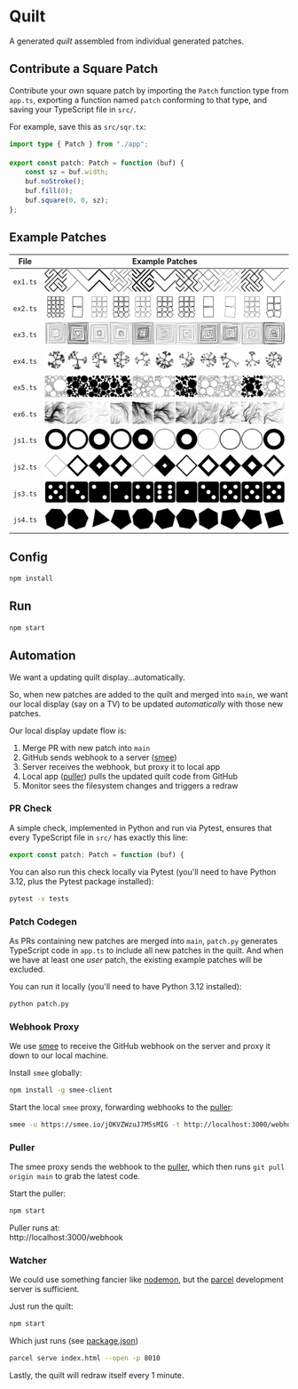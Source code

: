 # Quilt

A generated _quilt_ assembled from individual generated patches.

## Contribute a Square Patch

Contribute your own square patch by importing the `Patch` function type from `app.ts`, exporting a function named `patch` conforming to that type, and saving your TypeScript file in `src/`.

For example, save this as `src/sqr.tx`:

```ts
import type { Patch } from "./app";

export const patch: Patch = function (buf) {
    const sz = buf.width;
    buf.noStroke();
    buf.fill(0);
    buf.square(0, 0, sz);
};
```

## Example Patches

| File     | Example Patches             |
| -------- | --------------------------- |
| `ex1.ts` | ![ex1](screenshots/ex1.png) |
| `ex2.ts` | ![ex2](screenshots/ex2.png) |
| `ex3.ts` | ![ex3](screenshots/ex3.png) |
| `ex4.ts` | ![ex4](screenshots/ex4.png) |
| `ex5.ts` | ![ex5](screenshots/ex5.png) |
| `ex6.ts` | ![ex6](screenshots/ex6.png) |
| `js1.ts` | ![js1](screenshots/js1.png) |
| `js2.ts` | ![js2](screenshots/js2.png) |
| `js3.ts` | ![js3](screenshots/js3.png) |
| `js4.ts` | ![js4](screenshots/js4.png) |

## Config

```sh
npm install
```

## Run

```sh
npm start
```

## Automation

We want a updating quilt display...automatically.

So, when new patches are added to the quilt and merged into `main`, we want our local display (say on a TV) to be updated _automatically_ with those new patches.

Our local display update flow is:

1. Merge PR with new patch into `main`
2. GitHub sends webhook to a server ([smee](https://smee.io))
3. Server receives the webhook, but proxy it to local app
4. Local app ([puller](../puller)) pulls the updated quilt code from GitHub
5. Monitor sees the filesystem changes and triggers a redraw

### PR Check

A simple check, implemented in Python and run via Pytest, ensures that every TypeScript file in `src/` has exactly this line:

```ts
export const patch: Patch = function (buf) {
```

You can also run this check locally via Pytest (you'll need to have Python 3.12, plus the Pytest package installed):

```sh
pytest -v tests
```

### Patch Codegen

As PRs containing new patches are merged into `main`, `patch.py` generates TypeScript code in `app.ts` to include all new patches in the quilt. And when we have at least one _user_ patch, the existing example patches will be excluded.

You can run it locally (you'll need to have Python 3.12 installed):

```sh
python patch.py
```

### Webhook Proxy

We use [smee](https://smee.io) to receive the GitHub webhook on the server and proxy it down to our local machine.

Install `smee` globally:

```sh
npm install -g smee-client
```

Start the local `smee` proxy, forwarding webhooks to the [puller](../puller):

```sh
smee -u https://smee.io/jOKVZWzuJ7M5sMIG -t http://localhost:3000/webhook
```

### Puller

The smee proxy sends the webhook to the [puller](../puller), which then runs `git pull origin main` to grab the latest code.

Start the puller:

```sh
npm start
```

Puller runs at:  
http://localhost:3000/webhook

### Watcher

We could use something fancier like [nodemon](https://nodemon.io), but the [parcel](https://parceljs.org) development server is sufficient.

Just run the quilt:

```sh
npm start
```

Which just runs (see [package.json](package.json))

```sh
parcel serve index.html --open -p 8010
```

Lastly, the quilt will redraw itself every 1 minute.
